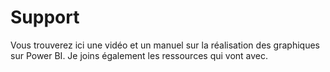 # Support
Vous trouverez ici une vidéo et un manuel sur la réalisation des graphiques sur Power BI. Je joins également les ressources qui vont avec.
